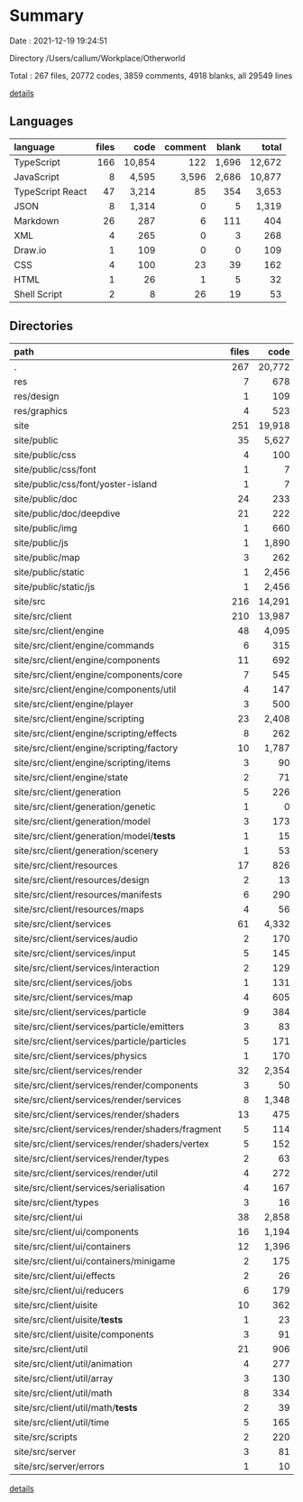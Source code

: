 # Summary

Date : 2021-12-19 19:24:51

Directory /Users/callum/Workplace/Otherworld

Total : 267 files,  20772 codes, 3859 comments, 4918 blanks, all 29549 lines

[details](details.md)

## Languages
| language | files | code | comment | blank | total |
| :--- | ---: | ---: | ---: | ---: | ---: |
| TypeScript | 166 | 10,854 | 122 | 1,696 | 12,672 |
| JavaScript | 8 | 4,595 | 3,596 | 2,686 | 10,877 |
| TypeScript React | 47 | 3,214 | 85 | 354 | 3,653 |
| JSON | 8 | 1,314 | 0 | 5 | 1,319 |
| Markdown | 26 | 287 | 6 | 111 | 404 |
| XML | 4 | 265 | 0 | 3 | 268 |
| Draw.io | 1 | 109 | 0 | 0 | 109 |
| CSS | 4 | 100 | 23 | 39 | 162 |
| HTML | 1 | 26 | 1 | 5 | 32 |
| Shell Script | 2 | 8 | 26 | 19 | 53 |

## Directories
| path | files | code | comment | blank | total |
| :--- | ---: | ---: | ---: | ---: | ---: |
| . | 267 | 20,772 | 3,859 | 4,918 | 29,549 |
| res | 7 | 678 | 6 | 22 | 706 |
| res/design | 1 | 109 | 0 | 0 | 109 |
| res/graphics | 4 | 523 | 0 | 4 | 527 |
| site | 251 | 19,918 | 3,699 | 4,805 | 28,422 |
| site/public | 35 | 5,627 | 3,490 | 2,704 | 11,821 |
| site/public/css | 4 | 100 | 23 | 39 | 162 |
| site/public/css/font | 1 | 7 | 1 | 4 | 12 |
| site/public/css/font/yoster-island | 1 | 7 | 1 | 4 | 12 |
| site/public/doc | 24 | 233 | 0 | 81 | 314 |
| site/public/doc/deepdive | 21 | 222 | 0 | 64 | 286 |
| site/public/img | 1 | 660 | 0 | 0 | 660 |
| site/public/js | 1 | 1,890 | 1,529 | 1,135 | 4,554 |
| site/public/map | 3 | 262 | 0 | 3 | 265 |
| site/public/static | 1 | 2,456 | 1,937 | 1,441 | 5,834 |
| site/public/static/js | 1 | 2,456 | 1,937 | 1,441 | 5,834 |
| site/src | 216 | 14,291 | 209 | 2,101 | 16,601 |
| site/src/client | 210 | 13,987 | 197 | 2,029 | 16,213 |
| site/src/client/engine | 48 | 4,095 | 40 | 435 | 4,570 |
| site/src/client/engine/commands | 6 | 315 | 8 | 39 | 362 |
| site/src/client/engine/components | 11 | 692 | 0 | 59 | 751 |
| site/src/client/engine/components/core | 7 | 545 | 0 | 41 | 586 |
| site/src/client/engine/components/util | 4 | 147 | 0 | 18 | 165 |
| site/src/client/engine/player | 3 | 500 | 11 | 75 | 586 |
| site/src/client/engine/scripting | 23 | 2,408 | 21 | 223 | 2,652 |
| site/src/client/engine/scripting/effects | 8 | 262 | 0 | 35 | 297 |
| site/src/client/engine/scripting/factory | 10 | 1,787 | 8 | 126 | 1,921 |
| site/src/client/engine/scripting/items | 3 | 90 | 5 | 22 | 117 |
| site/src/client/engine/state | 2 | 71 | 0 | 14 | 85 |
| site/src/client/generation | 5 | 226 | 0 | 37 | 263 |
| site/src/client/generation/genetic | 1 | 0 | 0 | 1 | 1 |
| site/src/client/generation/model | 3 | 173 | 0 | 35 | 208 |
| site/src/client/generation/model/__tests__ | 1 | 15 | 0 | 4 | 19 |
| site/src/client/generation/scenery | 1 | 53 | 0 | 1 | 54 |
| site/src/client/resources | 17 | 826 | 11 | 106 | 943 |
| site/src/client/resources/design | 2 | 13 | 0 | 3 | 16 |
| site/src/client/resources/manifests | 6 | 290 | 2 | 28 | 320 |
| site/src/client/resources/maps | 4 | 56 | 8 | 10 | 74 |
| site/src/client/services | 61 | 4,332 | 77 | 862 | 5,271 |
| site/src/client/services/audio | 2 | 170 | 1 | 28 | 199 |
| site/src/client/services/input | 5 | 145 | 5 | 34 | 184 |
| site/src/client/services/interaction | 2 | 129 | 0 | 30 | 159 |
| site/src/client/services/jobs | 1 | 131 | 0 | 25 | 156 |
| site/src/client/services/map | 4 | 605 | 1 | 55 | 661 |
| site/src/client/services/particle | 9 | 384 | 4 | 56 | 444 |
| site/src/client/services/particle/emitters | 3 | 83 | 0 | 15 | 98 |
| site/src/client/services/particle/particles | 5 | 171 | 0 | 17 | 188 |
| site/src/client/services/physics | 1 | 170 | 2 | 48 | 220 |
| site/src/client/services/render | 32 | 2,354 | 64 | 545 | 2,963 |
| site/src/client/services/render/components | 3 | 50 | 39 | 18 | 107 |
| site/src/client/services/render/services | 8 | 1,348 | 18 | 324 | 1,690 |
| site/src/client/services/render/shaders | 13 | 475 | 0 | 98 | 573 |
| site/src/client/services/render/shaders/fragment | 5 | 114 | 0 | 38 | 152 |
| site/src/client/services/render/shaders/vertex | 5 | 152 | 0 | 41 | 193 |
| site/src/client/services/render/types | 2 | 63 | 0 | 19 | 82 |
| site/src/client/services/render/util | 4 | 272 | 6 | 67 | 345 |
| site/src/client/services/serialisation | 4 | 167 | 0 | 25 | 192 |
| site/src/client/types | 3 | 16 | 0 | 4 | 20 |
| site/src/client/ui | 38 | 2,858 | 54 | 295 | 3,207 |
| site/src/client/ui/components | 16 | 1,194 | 37 | 129 | 1,360 |
| site/src/client/ui/containers | 12 | 1,396 | 17 | 130 | 1,543 |
| site/src/client/ui/containers/minigame | 2 | 175 | 1 | 15 | 191 |
| site/src/client/ui/effects | 2 | 26 | 0 | 6 | 32 |
| site/src/client/ui/reducers | 6 | 179 | 0 | 22 | 201 |
| site/src/client/uisite | 10 | 362 | 6 | 46 | 414 |
| site/src/client/uisite/__tests__ | 1 | 23 | 0 | 4 | 27 |
| site/src/client/uisite/components | 3 | 91 | 0 | 15 | 106 |
| site/src/client/util | 21 | 906 | 3 | 172 | 1,081 |
| site/src/client/util/animation | 4 | 277 | 1 | 52 | 330 |
| site/src/client/util/array | 3 | 130 | 0 | 25 | 155 |
| site/src/client/util/math | 8 | 334 | 1 | 59 | 394 |
| site/src/client/util/math/__tests__ | 2 | 39 | 0 | 7 | 46 |
| site/src/client/util/time | 5 | 165 | 1 | 35 | 201 |
| site/src/scripts | 2 | 220 | 1 | 49 | 270 |
| site/src/server | 3 | 81 | 10 | 21 | 112 |
| site/src/server/errors | 1 | 10 | 0 | 2 | 12 |

[details](details.md)
